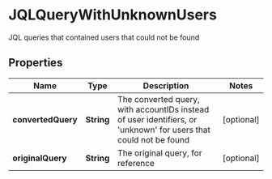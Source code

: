 

# JQLQueryWithUnknownUsers

JQL queries that contained users that could not be found

## Properties

| Name | Type | Description | Notes |
|------------ | ------------- | ------------- | -------------|
|**convertedQuery** | **String** | The converted query, with accountIDs instead of user identifiers, or &#39;unknown&#39; for users that could not be found |  [optional] |
|**originalQuery** | **String** | The original query, for reference |  [optional] |



